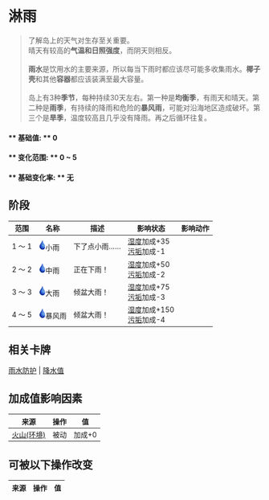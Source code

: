 # 淋雨  
> 了解岛上的天气对生存至关重要。<br>晴天有较高的<b>气温和日照强度</b>，而阴天则相反。<br><br><b>雨水</b>是饮用水的主要来源，所以每当下雨时都应该尽可能多收集雨水。<b>椰子壳</b>和其他<b>容器</b>都应该装满至最大容量。<br><br>岛上有3种<b>季节</b>，每种持续30天左右。第一种是<b>均衡季</b>，有雨天和晴天。第二种是<b>雨季</b>，有持续的降雨和危险的<b>暴风雨</b>，可能对沿海地区造成破坏。第三个是<b>旱季</b>，温度较高且几乎没有降雨。再之后循环往复。  
  
#### ** 基础值: ** 0   
#### ** 变化范围: ** 0 ~ 5  
#### ** 基础变化率: ** 无   
## 阶段  
范围  |  名称  |  描述  |  影响状态  |  影响动作  
----  |  ----  |  ----  |  ----  |  ----  
1 ～ 1  |  <img decoding="async" src="Sprite/Thirst.png" href="a.md" style="max-width:20px;max-height:20px;">小雨  |  下了点小雨……  |  [湿度](Wetness.md)加成+35<br>[污垢](Filth.md)加成-1  |    
2 ～ 2  |  <img decoding="async" src="Sprite/Thirst.png" href="a.md" style="max-width:20px;max-height:20px;">中雨  |  正在下雨！  |  [湿度](Wetness.md)加成+50<br>[污垢](Filth.md)加成-2  |    
3 ～ 3  |  <img decoding="async" src="Sprite/Thirst.png" href="a.md" style="max-width:20px;max-height:20px;">大雨  |  倾盆大雨！  |  [湿度](Wetness.md)加成+75<br>[污垢](Filth.md)加成-3  |    
4 ～ 5  |  <img decoding="async" src="Sprite/Thirst.png" href="a.md" style="max-width:20px;max-height:20px;">暴风雨  |  倾盆大雨！  |  [湿度](Wetness.md)加成+150<br>[污垢](Filth.md)加成-4  |    
## 相关卡牌  
[雨水防护](RainProtection.md)  |  [降水值](RainValue.md)  
## 加成值影响因素  
来源  |  操作  |  值  
----  |  ----  |  ----  
[火山(环境)](Env_AcidLake.md)  |  被动  |  加成+0  
## 可被以下操作改变  
来源  |  操作  |  值  
----  |  ----  |  ----  


<script>document.title="淋雨 - 卡牌生存百科 Card Survival Wiki";</script>